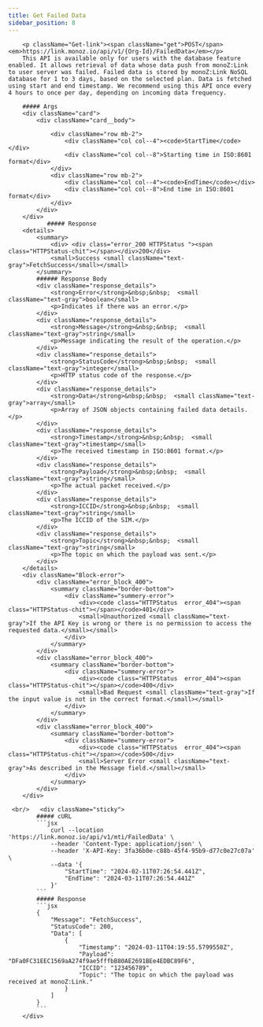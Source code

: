 ```yaml
---
title: Get Failed Data
sidebar_position: 8
---
```

<!-- <div className="row">
    <div className="col col--7"> -->
        <p className="Get-link"><span className="get">POST</span> <em>https://link.monoz.io/api/v1/{Org-Id}/FailedData</em></p>
        This API is available only for users with the database feature enabled. It allows retrieval of data whose data push from monoZ:Link to user server was failed. Failed data is stored by monoZ:Link NoSQL database for 1 to 3 days, based on the selected plan. Data is fetched using start and end timestamp. We recommend using this API once every 4 hours to once per day, depending on incoming data frequency.

        ##### Args
        <div className="card">
            <div className="card__body">
<!--                 <div className="row mb-2">
                    <div className="col col--4"><code>ORG-ID</code></div>
                    <div className="col col--8">The unique ID assigned to your organisation</div>
                </div> -->
                <div className="row mb-2">
                    <div className="col col--4"><code>StartTime</code></div>
                    <div className="col col--8">Starting time in ISO:8601 format</div>
                </div>
                <div className="row mb-2">
                    <div className="col col--4"><code>EndTime</code></div>
                    <div className="col col--8">End time in ISO:8601 format</div>
                </div>
            </div>
        </div>
               ##### Response
        <details>
            <summary>
                <div> <div class="error_200 HTTPStatus "><span class="HTTPStatus-chit"></span></div>200</div>
                <small>Success <small className="text-gray">FetchSuccess</small></small>
            </summary>
            ###### Response Body
            <div className="response_details">
                <strong>Error</strong>&nbsp;&nbsp;  <small className="text-gray">boolean</small> 
                <p>Indicates if there was an error.</p>
            </div>
            <div className="response_details">
                <strong>Message</strong>&nbsp;&nbsp;  <small className="text-gray">string</small> 
                <p>Message indicating the result of the operation.</p>
            </div>
            <div className="response_details">
                <strong>StatusCode</strong>&nbsp;&nbsp;  <small className="text-gray">integer</small> 
                <p>HTTP status code of the response.</p>
            </div>
            <div className="response_details">
                <strong>Data</strong>&nbsp;&nbsp;  <small className="text-gray">array</small> 
                <p>Array of JSON objects containing failed data details.</p>
            </div>
            <div className="response_details">
                <strong>Timestamp</strong>&nbsp;&nbsp;  <small className="text-gray">timestamp</small> 
                <p>The received timestamp in ISO:8601 format.</p>
            </div>
            <div className="response_details">
                <strong>Payload</strong>&nbsp;&nbsp;  <small className="text-gray">string</small> 
                <p>The actual packet received.</p>
            </div>
            <div className="response_details">
                <strong>ICCID</strong>&nbsp;&nbsp;  <small className="text-gray">string</small> 
                <p>The ICCID of the SIM.</p>
            </div>
            <div className="response_details">
                <strong>Topic</strong>&nbsp;&nbsp;  <small className="text-gray">string</small> 
                <p>The topic on which the payload was sent.</p>
            </div>
        </details> 
        <div className="Block-error">
            <div className="error_block_400">
                <summary className="border-bottom">
                    <div className="summery-error"> 
                        <div><code class="HTTPStatus  error_404"><span class="HTTPStatus-chit"></span></code>401</div>
                        <small>Unauthorized <small className="text-gray">If the API Key is wrong or there is no permission to access the requested data.</small></small>
                    </div>
                </summary>
            </div>
            <div className="error_block_400">
                <summary className="border-bottom">
                    <div className="summery-error"> 
                        <div><code class="HTTPStatus  error_404"><span class="HTTPStatus-chit"></span></code>400</div>
                        <small>Bad Request <small className="text-gray">If the input value is not in the correct format.</small></small>
                    </div>
                </summary>
            </div>
            <div className="error_block_400">
                <summary className="border-bottom">
                    <div className="summery-error"> 
                        <div><code class="HTTPStatus  error_404"><span class="HTTPStatus-chit"></span></code>500</div>
                        <small>Server Error <small className="text-gray">As described in the Message field.</small></small>
                    </div>
                </summary>
            </div>
        </div>
<!-- </div>
    <div className="col col--5"> -->
     <br/>   <div className="sticky">
            ##### cURL
            ```jsx
                curl --location 'https://link.monoz.io/api/v1/mti/FailedData' \
                --header 'Content-Type: application/json' \
                --header 'X-API-Key: 3fa36b0e-c88b-45f4-95b9-d77c0e27c07a' \
                --data '{
                    "StartTime": "2024-02-11T07:26:54.441Z",
                    "EndTime": "2024-03-11T07:26:54.441Z"
                }'
            ```
            ##### Response
            ```jsx
            {
                "Message": "FetchSuccess",
                "StatusCode": 200,
                "Data": [
                    {
                        "Timestamp": "2024-03-11T04:19:55.5799558Z",
                        "Payload": "DFa0FC31EEC1569aA274f9ae5fffbB80AE2691BEe4EDBC89F6",
                        "ICCID": "123456789",
                        "Topic": "The topic on which the payload was received at monoZ:Link."
                    }
                ]
            }
            ```
        </div>
<!-- </div>
</div> -->